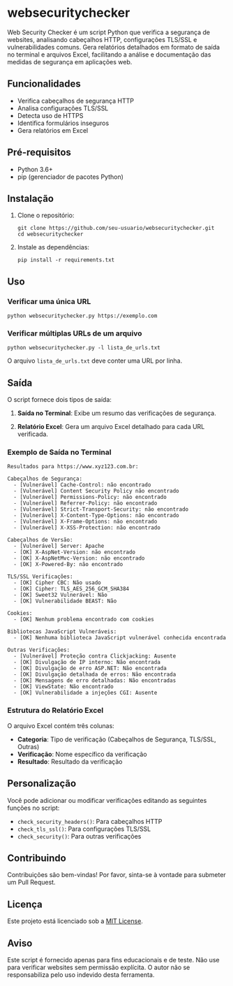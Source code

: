 # websecuritychecker
Web Security Checker é um script Python que verifica a segurança de websites, analisando cabeçalhos HTTP, configurações TLS/SSL e vulnerabilidades comuns. Gera relatórios detalhados em formato de saída no terminal e arquivos Excel, facilitando a análise e documentação das medidas de segurança em aplicações web.

## Funcionalidades

- Verifica cabeçalhos de segurança HTTP
- Analisa configurações TLS/SSL
- Detecta uso de HTTPS
- Identifica formulários inseguros
- Gera relatórios em Excel

## Pré-requisitos

- Python 3.6+
- pip (gerenciador de pacotes Python)

## Instalação

1. Clone o repositório:
   ```
   git clone https://github.com/seu-usuario/websecuritychecker.git
   cd websecuritychecker
   ```

2. Instale as dependências:
   ```
   pip install -r requirements.txt
   ```

## Uso

### Verificar uma única URL

```
python websecuritychecker.py https://exemplo.com
```

### Verificar múltiplas URLs de um arquivo

```
python websecuritychecker.py -l lista_de_urls.txt
```

O arquivo `lista_de_urls.txt` deve conter uma URL por linha.

## Saída

O script fornece dois tipos de saída:

1. **Saída no Terminal**: Exibe um resumo das verificações de segurança.

2. **Relatório Excel**: Gera um arquivo Excel detalhado para cada URL verificada.

### Exemplo de Saída no Terminal

```
Resultados para https://www.xyz123.com.br:

Cabeçalhos de Segurança:
  - [Vulnerável] Cache-Control: não encontrado
  - [Vulnerável] Content Security Policy não encontrado
  - [Vulnerável] Permissions-Policy: não encontrado
  - [Vulnerável] Referrer-Policy: não encontrado
  - [Vulnerável] Strict-Transport-Security: não encontrado
  - [Vulnerável] X-Content-Type-Options: não encontrado
  - [Vulnerável] X-Frame-Options: não encontrado
  - [Vulnerável] X-XSS-Protection: não encontrado

Cabeçalhos de Versão:
  - [Vulnerável] Server: Apache
  - [OK] X-AspNet-Version: não encontrado
  - [OK] X-AspNetMvc-Version: não encontrado
  - [OK] X-Powered-By: não encontrado

TLS/SSL Verificações:
  - [OK] Cipher CBC: Não usado
  - [OK] Cipher: TLS_AES_256_GCM_SHA384
  - [OK] Sweet32 Vulnerável: Não
  - [OK] Vulnerabilidade BEAST: Não

Cookies:
  - [OK] Nenhum problema encontrado com cookies

Bibliotecas JavaScript Vulneráveis:
  - [OK] Nenhuma biblioteca JavaScript vulnerável conhecida encontrada

Outras Verificações:
  - [Vulnerável] Proteção contra Clickjacking: Ausente
  - [OK] Divulgação de IP interno: Não encontrada
  - [OK] Divulgação de erro ASP.NET: Não encontrada
  - [OK] Divulgação detalhada de erros: Não encontrada
  - [OK] Mensagens de erro detalhadas: Não encontradas
  - [OK] ViewState: Não encontrado
  - [OK] Vulnerabilidade a injeções CGI: Ausente
```

### Estrutura do Relatório Excel

O arquivo Excel contém três colunas:
- **Categoria**: Tipo de verificação (Cabeçalhos de Segurança, TLS/SSL, Outras)
- **Verificação**: Nome específico da verificação
- **Resultado**: Resultado da verificação

## Personalização

Você pode adicionar ou modificar verificações editando as seguintes funções no script:

- `check_security_headers()`: Para cabeçalhos HTTP
- `check_tls_ssl()`: Para configurações TLS/SSL
- `check_security()`: Para outras verificações

## Contribuindo

Contribuições são bem-vindas! Por favor, sinta-se à vontade para submeter um Pull Request.

## Licença

Este projeto está licenciado sob a [MIT License](LICENSE).

## Aviso

Este script é fornecido apenas para fins educacionais e de teste. Não use para verificar websites sem permissão explícita. O autor não se responsabiliza pelo uso indevido desta ferramenta.
